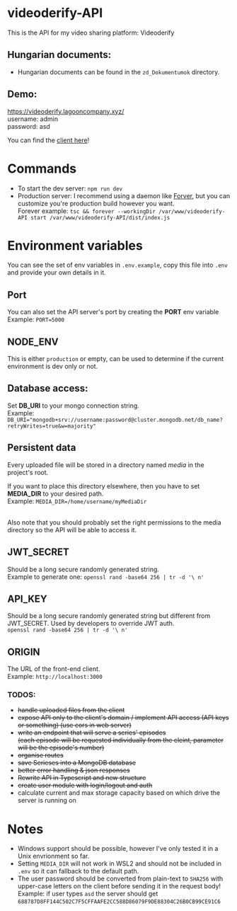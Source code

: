 # videoderify-API
This is the API for my video sharing platform: Videoderify 

## Hungarian documents:
- Hungarian documents can be found in the `zd_Dokumentumok` directory.

## Demo:
https://videoderify.lagooncompany.xyz/<br>
username: admin<br>
password: asd<br>

You can find the [client here](https://github.com/anymus0/videoderify-react-client)!

# Commands
- To start the dev server: `npm run dev`
- Production server: I recommend using a daemon like [Forver](https://www.npmjs.com/package/forever), but you can customize you're production build however you want.
  <br>Forever example: `tsc && forever --workingDir /var/www/videoderify-API start /var/www/videoderify-API/dist/index.js`

# Environment variables
You can see the set of env variables in `.env.example`, copy this file into `.env` and provide your own details in it.

## Port
You can also set the API server's port by creating the **PORT** env variable
<br>Example: `PORT=5000`

## NODE_ENV
This is either `production` or empty, can be used to determine if the current environment is dev only or not.

## Database access:
Set **DB_URI** to your mongo connection string.
<br>Example: `DB_URI="mongodb+srv://username:password@cluster.mongodb.net/db_name?retryWrites=true&w=majority"`

## Persistent data
Every uploaded file will be stored in a directory named *media* in the project's root.

If you want to place this directory elsewhere, then you have to set **MEDIA_DIR** to your desired path.
<br>Example: `MEDIA_DIR=/home/username/myMediaDir`

<br>Also note that you should probably set the right permissions to the media directory so the API will be able to access it.

## JWT_SECRET
Should be a long secure randomly generated string.
<br>Example to generate one: ```openssl rand -base64 256 | tr -d '\ n'```

## API_KEY
Should be a long secure randomly generated string but different from JWT_SECRET. Used by developers to override JWT auth.
<br>````openssl rand -base64 256 | tr -d '\ n'````

## ORIGIN
The URL of the front-end client.
<br> Example: `http://localhost:3000`

### TODOS: 
- ~~handle uploaded files from the client~~
- ~~expose API only to the client's domain / implement API access (API keys or something) (use cors in web server)~~
- ~~write an endpoint that will serve a series' episodes <br>(each episode will be requested individually from the cleint, parameter will be the episode's number)~~
- ~~organise routes~~
- ~~save Serieses into a MongoDB database~~
- ~~better error handling & json responses~~
- ~~Rewrite API in Typescript and new structure~~
- ~~create user module with login/logout and auth~~
- calculate current and max storage capacity based on which drive the server is running on

# Notes
- Windows support should be possible, however I've only tested it in a Unix envrionment so far.
- Setting `MEDIA_DIR` will not work in WSL2 and should not be included in `.env` so it can fallback to the default path.
- The user password should be converted from plain-text to `SHA256` with upper-case letters on the client before sending it in the request body!
  <br> Example: if user types `asd` the server should get `688787D8FF144C502C7F5CFFAAFE2CC588D86079F9DE88304C26B0CB99CE91C6`
